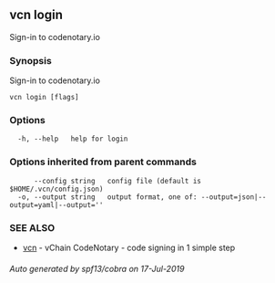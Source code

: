 ## vcn login

Sign-in to codenotary.io

### Synopsis

Sign-in to codenotary.io

```
vcn login [flags]
```

### Options

```
  -h, --help   help for login
```

### Options inherited from parent commands

```
      --config string   config file (default is $HOME/.vcn/config.json)
  -o, --output string   output format, one of: --output=json|--output=yaml|--output=''
```

### SEE ALSO

* [vcn](vcn.md)	 - vChain CodeNotary - code signing in 1 simple step

###### Auto generated by spf13/cobra on 17-Jul-2019
